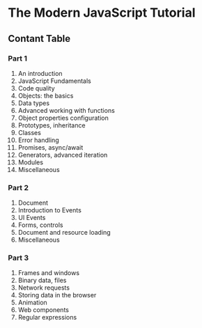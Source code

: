 # The Modern JavaScript Tutorial

## Contant Table

### Part 1

1. An introduction
2. JavaScript Fundamentals
3. Code quality
4. Objects: the basics
5. Data types
6. Advanced working with functions
7. Object properties configuration
8. Prototypes, inheritance
9. Classes
10. Error handling
11. Promises, async/await
12. Generators, advanced iteration
13. Modules
14. Miscellaneous

### Part 2

1. Document
2. Introduction to Events
3. UI Events
4. Forms, controls
5. Document and resource loading
6. Miscellaneous

### Part 3

1. Frames and windows
2. Binary data, files
3. Network requests
4. Storing data in the browser
5. Animation
6. Web components
7. Regular expressions
